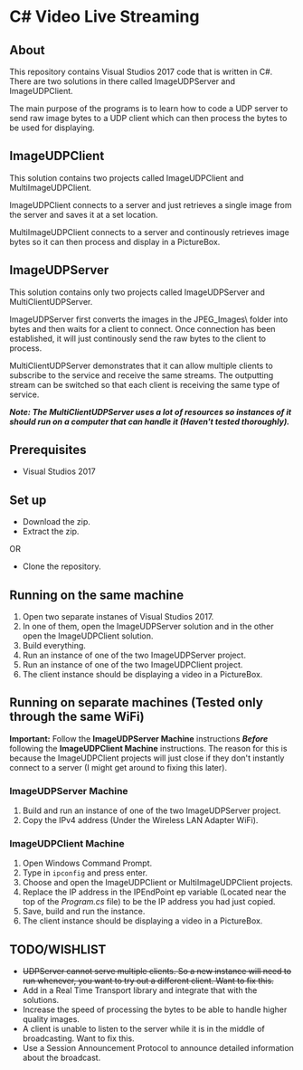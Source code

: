 # C# Video Live Streaming

## About
This repository contains Visual Studios 2017 code that is written in C#. There are two solutions in there called ImageUDPServer and ImageUDPClient. 

The main purpose of the programs is to learn how to code a UDP server to send raw image bytes to a UDP client which can then process the bytes to be used for displaying.



## ImageUDPClient
This solution contains two projects called ImageUDPClient and MultiImageUDPClient. 

ImageUDPClient connects to a server and just retrieves a single image from the server and saves it at a set location.

MultiImageUDPClient connects to a server and continously retrieves image bytes so it can then process and display in a PictureBox.



## ImageUDPServer
This solution contains only two projects called ImageUDPServer and MultiClientUDPServer.

ImageUDPServer first converts the images in the JPEG_Images\ folder into bytes and then waits for a client to connect. Once connection has been established, it will just continously send the raw bytes to the client to process.

MultiClientUDPServer demonstrates that it can allow multiple clients to subscribe to the service and receive the same streams. The outputting stream can be switched so that each client is receiving the same type of service.

***Note: The MultiClientUDPServer uses a lot of resources so instances of it should run on a computer that can handle it (Haven't tested thoroughly).***



## Prerequisites
* Visual Studios 2017



## Set up
* Download the zip.
* Extract the zip.

OR

* Clone the repository.



## Running on the same machine
1. Open two separate instanes of Visual Studios 2017.
2. In one of them, open the ImageUDPServer solution and in the other open the ImageUDPClient solution.
3. Build everything.
4. Run an instance of one of the two ImageUDPServer project.
5. Run an instance of one of the two ImageUDPClient project.
6. The client instance should be displaying a video in a PictureBox.



## Running on separate machines (Tested only through the same WiFi)
**Important:** Follow the **ImageUDPServer Machine** instructions ***Before*** following the **ImageUDPClient Machine** instructions. The reason for this is because the ImageUDPClient projects will just close if they don't instantly connect to a server (I might get around to fixing this later).

### ImageUDPServer Machine
1. Build and run an instance of one of the two ImageUDPServer project.
2. Copy the IPv4 address (Under the Wireless LAN Adapter WiFi).

### ImageUDPClient Machine
1. Open Windows Command Prompt.
2. Type in `ipconfig` and press enter.
3. Choose and open the ImageUDPClient or MultiImageUDPClient projects.
4. Replace the IP address in the IPEndPoint ep variable (Located near the top of the *Program.cs* file) to be the IP address you had just copied.
5. Save, build and run the instance.
6. The client instance should be displaying a video in a PictureBox.



## TODO/WISHLIST
* ~~UDPServer cannot serve multiple clients. So a new instance will need to run whenever, you want to try out a different client. Want to fix this.~~
* Add in a Real Time Transport library and integrate that with the solutions.
* Increase the speed of processing the bytes to be able to handle higher quality images.
* A client is unable to listen to the server while it is in the middle of broadcasting. Want to fix this.
* Use a Session Announcement Protocol to announce detailed information about the broadcast.
